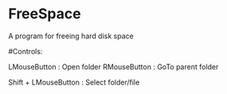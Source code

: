 FreeSpace
=========

A program for freeing hard disk space


#Controls:

LMouseButton : Open folder
RMouseButton : GoTo parent folder

Shift + LMouseButton : Select folder/file
